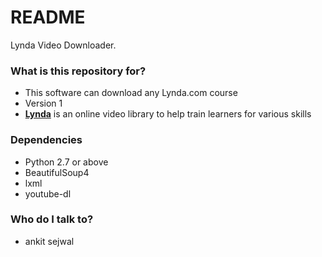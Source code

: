 # README #

Lynda Video Downloader.

### What is this repository for? ###

* This software can download any Lynda.com course
* Version 1
* [**Lynda**](https://www.lynda.com) is an online video library to help train learners for various skills

### Dependencies ###

* Python 2.7 or above
* BeautifulSoup4
* lxml
* youtube-dl

### Who do I talk to? ###

* ankit sejwal